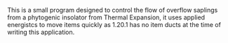 This is a small program designed to control the flow of overflow saplings from a phytogenic insolator from Thermal Expansion, it uses applied energistcs to move items quickly as 1.20.1 has no item ducts at the time of writing this application.
